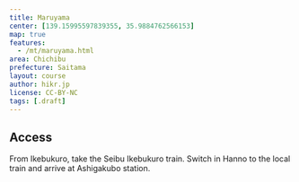 ```yaml
---
title: Maruyama
center: [139.15995597839355, 35.9884762566153]
map: true
features:
  - /mt/maruyama.html
area: Chichibu
prefecture: Saitama
layout: course
author: hikr.jp
license: CC-BY-NC
tags: [.draft]
---
```


## Access
From Ikebukuro, take the Seibu Ikebukuro train. Switch in Hanno to the local train and arrive at Ashigakubo station.

